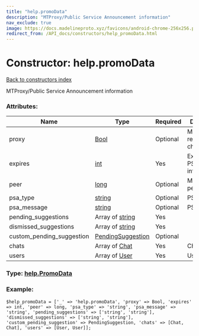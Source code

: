 ```yaml
---
title: "help.promoData"
description: "MTProxy/Public Service Announcement information"
nav_exclude: true
image: https://docs.madelineproto.xyz/favicons/android-chrome-256x256.png
redirect_from: /API_docs/constructors/help_promoData.html
---
```

# Constructor: help.promoData  
[Back to constructors index](/API_docs/constructors/index.html)



MTProxy/Public Service Announcement information

### Attributes:

| Name     |    Type       | Required | Description |
|----------|---------------|----------|-------------|
|proxy|[Bool](/API_docs/types/Bool.html) | Optional|MTProxy-related channel|
|expires|[int](/API_docs/types/int.html) | Yes|Expiry of PSA/MTProxy info|
|peer|[long](/API_docs/types/long.html) | Optional|MTProxy/PSA peer|
|psa\_type|[string](/API_docs/types/string.html) | Optional|PSA type|
|psa\_message|[string](/API_docs/types/string.html) | Optional|PSA message|
|pending\_suggestions|Array of [string](/API_docs/types/string.html) | Yes|
|dismissed\_suggestions|Array of [string](/API_docs/types/string.html) | Yes|
|custom\_pending\_suggestion|[PendingSuggestion](/API_docs/types/PendingSuggestion.html) | Optional|
|chats|Array of [Chat](/API_docs/types/Chat.html) | Yes|Chat info|
|users|Array of [User](/API_docs/types/User.html) | Yes|User info|



### Type: [help.PromoData](/API_docs/types/help.PromoData.html)


### Example:

```
$help_promoData = ['_' => 'help.promoData', 'proxy' => Bool, 'expires' => int, 'peer' => long, 'psa_type' => 'string', 'psa_message' => 'string', 'pending_suggestions' => ['string', 'string'], 'dismissed_suggestions' => ['string', 'string'], 'custom_pending_suggestion' => PendingSuggestion, 'chats' => [Chat, Chat], 'users' => [User, User]];
```  
